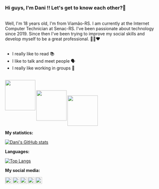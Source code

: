  <h3>Hi guys, I'm Dani !! Let's get to know each other?👋</h3>

<br>
Well, I'm 18 years old, I'm from Viamão-RS. I am currently at the Internet Computer Technician at Senac-RS. I've been passionate about technology since 2019. Since then I've been trying to improve my social skills and develop myself to be a great professional. 👩‍💻❤

<br>
<br>

- I really like to read 📚
- I like to talk and meet people 🗣️
- I really like working in groups 🤝

<br>
<img src="https://lh3.googleusercontent.com/proxy/-G_QZbf96s746WBK_UIpGwn629uZuL5T9cL0deN_exSxBCmQQQQWybXGIjhVjwv-ORB9Ob-Yrg68Mj_fSUouD92YH02WVCEIe7PrqmOoSBju41MMLMizwUJbqMLYqN0" width="100" height="100" align="left"/>
<br>
<br>
<img src="https://i.pinimg.com/originals/a7/46/87/a74687ad4323e30d501483458f3f6a38.gif" width="100" height="100" align="left"  />
<br>
<img src="https://cdn.dribbble.com/users/876183/screenshots/4178051/_______.gif"  width="100" height="100" />
<p><STRONG>My statistics:</STRONG></p>

[![Dani's GitHub stats](https://github-readme-stats.vercel.app/api?username=daniellemadrid&theme=algolia)](https://github.com/anuraghazra/github-readme-stats)
<br>

<p><STRONG>Languages:</STRONG></p>

[![Top Langs](https://github-readme-stats.vercel.app/api/top-langs/?username=daniellemadrid&theme=algolia&layout=compact)](https://github.com/anuraghazra/github-readme-stats)
<br>
<p><STRONG>My social media:</STRONG></p>
<a href="https://www.linkedin.com/in/daniellermadrid/" />
<img src=https://user-images.githubusercontent.com/49623007/125862796-a6d61c0e-4537-46f9-9db6-39173b4b3b7b.png height="22" align="left">
<a href="https://www.instagram.com/_dwho"/>
<img src=https://user-images.githubusercontent.com/49623007/125863010-2c8ec704-5415-43c2-8db4-c28b5dde17a4.png height="22" align="left">
<a href="https://twitter.com/_dwho"/>
<img src=https://user-images.githubusercontent.com/49623007/125863062-b5b22168-48ff-43d3-a0f6-b135abe5b1b4.png height="22" align="left">
<a href="https://www.facebook.com/danielle.madrid.96"/>                                                                                                                            <img src=https://user-images.githubusercontent.com/49623007/125863125-f42c7d32-f3f2-4a5a-be1b-9867c6697336.png height="22" align="left">
<a href="mailto:daniellereismadridd@gmail.com"/>
<img src=https://user-images.githubusercontent.com/49623007/125863208-4fc34aee-09cd-4627-8aa3-3d632971d8e6.png height="22" align="left">
